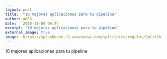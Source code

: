 ```yaml
---
layout: post
title:  "10 mejores aplicaciones para tu pipeline"
author: AdES
date:   2018-11-09 06:44
excerpt: "10 mejores aplicaciones para tu pipeline"
external_image: true
image:  https://splashbase.s3.amazonaws.com/splitshire/regular/SplitShire_IMG_6845-e1450310167208-768x506.jpg
---
```

10 mejores aplicaciones para tu pipeline